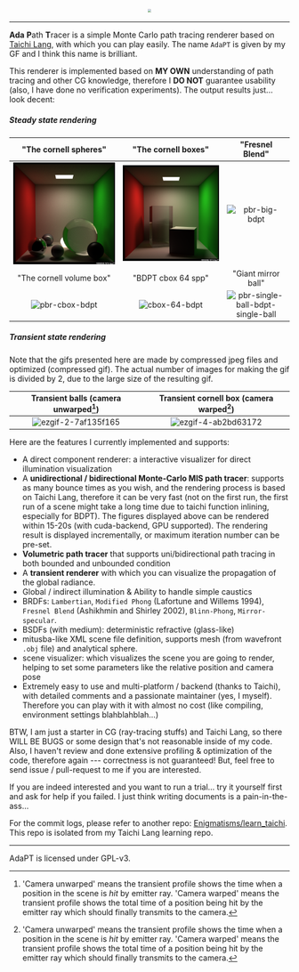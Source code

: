 <p align="center"><img src="https://user-images.githubusercontent.com/46109954/231167203-dc5d7efa-85b7-4d04-b00f-2984051bed17.png" style="zoom: 40%;" /></p>

---

**Ada** **P**ath **T**racer is a simple Monte Carlo path tracing renderer based on [Taichi Lang](https://www.taichi-lang.org/), with which you can play easily. The name `AdaPT` is given by my GF and I think this name is brilliant. 

This renderer is implemented based on **MY OWN** understanding of path tracing and other CG knowledge, therefore I **DO NOT** guarantee usability (also, I have done no verification experiments). The output results just... look decent:

##### Steady state rendering

|         "The cornell spheres"          |         "The cornell boxes"         | "Fresnel Blend" |
| :------------------------------------: | :---------------------------------: | :------------------------------------: |
| ![](./assets/adapt-cornell-sphere.png) | ![](./assets/adapt-cornell-box.png) | ![pbr-big-bdpt](https://user-images.githubusercontent.com/126778364/225679926-f75aab9f-0f47-4f45-ab4a-3ea7eaf34055.png)|
|         "The cornell volume box"       |         "BDPT cbox 64 spp"         | "Giant mirror ball" |
| ![pbr-cbox-bdpt](https://user-images.githubusercontent.com/126778364/225680094-8084c378-1533-4b74-871e-4524fff88f28.png)| ![cbox-64-bdpt](https://user-images.githubusercontent.com/46109954/223172423-bec7ac02-8533-432e-9bef-4f02bb4ddbb9.png) | ![pbr-single-ball-bdpt-single-ball](https://user-images.githubusercontent.com/126778364/225680022-ffeb3380-eeab-4beb-9bff-d3c631c36204.png)|

##### Transient state rendering

Note that the gifs presented here are made by compressed jpeg files and optimized (compressed gif). The actual number of images for making the gif is divided by 2, due to the large size of the resulting gif.

|         Transient balls (camera unwarped[^foot])          |         Transient cornell box (camera warped[^foot])         |
| :------------------------------------: | :---------------------------------: |
| ![ezgif-2-7af135f165](https://user-images.githubusercontent.com/126778364/226910459-ee6a3dbd-ad12-480d-a257-8dac1d038842.gif)|![ezgif-4-ab2bd63172](https://user-images.githubusercontent.com/126778364/226910971-3764eb68-9e29-41bd-894d-4a27e9dc49d7.gif)|

[^foot]: 'Camera unwarped' means the transient profile shows the time when a position in the scene is *hit* by emitter ray. 'Camera warped' means the transient profile shows the total time of a position being hit by the emitter ray which should finally transmits to the camera.

Here are the features I currently implemented and supports:

- A direct component renderer: a interactive visualizer for direct illumination visualization
- A **unidirectional / bidirectional Monte-Carlo MIS path tracer**: supports as many bounce times as you wish, and the rendering process is based on Taichi Lang, therefore it can be very fast (not on the first run, the first run of a scene might take a long time due to taichi function inlining, especially for BDPT). The figures displayed above can be rendered within 15-20s (with cuda-backend, GPU supported). The rendering result is displayed incrementally, or maximum iteration number can be pre-set.
- **Volumetric path tracer** that supports uni/bidirectional path tracing in both bounded and unbounded condition
- A **transient renderer** with which you can visualize the propagation of the global radiance.
- Global / indirect illumination & Ability to handle simple caustics
- BRDFs: `Lambertian`, `Modified Phong` (Lafortune and Willems 1994), `Fresnel Blend` (Ashikhmin and Shirley 2002), `Blinn-Phong`, `Mirror-specular`.
- BSDFs (with medium): deterministic refractive (glass-like)
- mitusba-like XML scene file definition, supports mesh (from wavefront `.obj` file) and analytical sphere.
- scene visualizer: which visualizes the scene you are going to render, helping to set some parameters like the relative position and camera pose
- Extremely easy to use and multi-platform / backend (thanks to Taichi), with detailed comments and a passionate maintainer (yes, I myself). Therefore you can play with it with almost no cost (like compiling, environment settings blahblahblah...)

BTW, I am just a starter in CG (ray-tracing stuffs) and Taichi Lang, so there WILL BE BUGS or some design that's not reasonable inside of my code. Also, I haven't review and done extensive profiling & optimization of the code, therefore again --- correctness is not guaranteed! But, feel free to send issue / pull-request to me if you are interested.

If you are indeed interested and you want to run a trial... try it yourself first and ask for help if you failed. I just think writing documents is a pain-in-the-ass...

For the commit logs, please refer to another repo: [Enigmatisms/learn_taichi](https://github.com/Enigmatisms/learn_taichi). This repo is isolated from my Taichi Lang learning repo.

---

AdaPT is licensed under GPL-v3.
